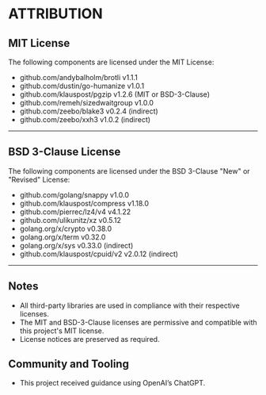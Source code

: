 # ATTRIBUTION

## MIT License

The following components are licensed under the MIT License:

- github.com/andybalholm/brotli v1.1.1
- github.com/dustin/go-humanize v1.0.1
- github.com/klauspost/pgzip v1.2.6 (MIT or BSD-3-Clause)
- github.com/remeh/sizedwaitgroup v1.0.0
- github.com/zeebo/blake3 v0.2.4 (indirect)
- github.com/zeebo/xxh3 v1.0.2 (indirect)

---

## BSD 3-Clause License

The following components are licensed under the BSD 3-Clause "New" or "Revised" License:

- github.com/golang/snappy v1.0.0
- github.com/klauspost/compress v1.18.0
- github.com/pierrec/lz4/v4 v4.1.22
- github.com/ulikunitz/xz v0.5.12
- golang.org/x/crypto v0.38.0
- golang.org/x/term v0.32.0
- golang.org/x/sys v0.33.0 (indirect)
- github.com/klauspost/cpuid/v2 v2.0.12 (indirect)


---

## Notes

- All third-party libraries are used in compliance with their respective licenses.
- The MIT and BSD-3-Clause licenses are permissive and compatible with this project's MIT license.
- License notices are preserved as required.


## Community and Tooling

- This project received guidance using OpenAI’s ChatGPT.
